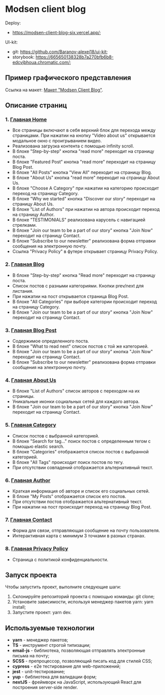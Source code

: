 # Modsen client blog

Deploy: 
- https://modsen-client-blog-six.vercel.app/;

UI-kit:
- git: https://github.com/Baranov-alexei18/ui-kit;
- storybook: https://665650138328b7a270bfb6b8-edcvjbhoua.chromatic.com/;

## Пример графического представления

Ссылка на макет: [Макет "Modsen Client Blog"](https://www.figma.com/file/fhmK69xjYdFpfoVhY7t6u1/Client-Blog-Modsen-Template?node-id=0%3A1&t=FIUQOCF7mw0vjeF8-0).

## Описание страниц

### 1. [Главная Home](https://www.figma.com/file/fhmK69xjYdFpfoVhY7t6u1/Client-Blog-Modsen-Template?node-id=2%3A509&t=5YoUOACNZ3dRVibl-0)

- Все страницы включают в себя верхний блок для перехода между страницами. При нажатии на кнопку "Video about us" открывается модальное окно с проигрыванием видео.
- Реализована загрузка контента с помощью infinity scroll.
- В блоке "Step-by-step" кнопка "read more" переходит на страницу поста.
- В блоке "Featured Post" кнопка "read more" переходит на страницу Blog Post.
- В блоке "All Posts" кнопка "View All" переходит на страницу Blog.
- В блоке "About Us" кнопка "read more" переходит на страницу About Us.
- В блоке "Choose A Category" при нажатии на категорию происходит переход на страницу Category.
- В блоке "Why we started" кнопка "Discover our story" переходит на страницу About Us.
- В блоке "List of Authors" при нажатии на автора происходит переход на страницу Author.
- В блоке "TESTIMONIALS" реализована карусель с навигацией стрелками.
- В блоке "Join our team to be a part of our story" кнопка "Join Now" переходит на страницу Contact.
- В блоке "Subscribe to our newsletter" реализована форма отправки сообщения на электронную почту.
- Ссылка "Privacy Policy" в футере открывает страницу Privacy Policy.

### 2. [Главная Blog](https://www.figma.com/file/fhmK69xjYdFpfoVhY7t6u1/Client-Blog-Modsen-Template?node-id=14%3A738&t=5YoUOACNZ3dRVibl-0)

- В блоке "Step-by-step" кнопка "Read more" переходит на страницу поста.
- Список постов с разными категориями. Кнопки prev/next для листания.
- При нажатии на пост открывается страница Blog Post.
- В блоке "All Categories" при выборе категории происходит переход на страницу Category.
- В блоке "Join our team to be a part of our story" кнопка "Join Now" переходит на страницу Contact.

### 3. [Главная Blog Post](https://www.figma.com/file/fhmK69xjYdFpfoVhY7t6u1/Client-Blog-Modsen-Template?node-id=14%3A919&t=5YoUOACNZ3dRVibl-0)

- Содержимое определенного поста.
- В блоке "What to read next" список постов с той же категорией.
- В блоке "Join our team to be a part of our story" кнопка "Join Now" переходит на страницу Contact.
- В блоке "Subscribe to our newsletter" реализована форма отправки сообщения на электронную почту.

### 4. [Главная About Us](https://www.figma.com/file/fhmK69xjYdFpfoVhY7t6u1/Client-Blog-Modsen-Template?node-id=14%3A1045&t=5YoUOACNZ3dRVibl-0)

- В блоке "List of Authors" список авторов с переходом на их страницы.
- Уникальные иконки социальных сетей для каждого автора.
- В блоке "Join our team to be a part of our story" кнопка "Join Now" переходит на страницу Contact.

### 5. [Главная Category](https://www.figma.com/file/fhmK69xjYdFpfoVhY7t6u1/Client-Blog-Modsen-Template?node-id=14%3A1304&t=5YoUOACNZ3dRVibl-0)

- Список постов с выбранной категорией.
- В блоке "Search for tag..." поиск постов с определенным тегом с помощью elastic search.
- В блоке "Categories" отображается список постов с выбранной категорией.
- В блоке "All Tags" происходит поиск постов по тегу.
- При отсутствии совпадений отображается альтернативный текст.

### 6. [Главная Author](https://www.figma.com/file/fhmK69xjYdFpfoVhY7t6u1/Client-Blog-Modsen-Template?node-id=14%3A1483&t=5YoUOACNZ3dRVibl-0)

- Краткая информация об авторе и список его социальных сетей.
- В блоке "My Posts" отображается список его постов.
- При отсутствии постов отображается альтернативный текст.
- При нажатии на пост происходит переход на страницу Blog Post.

### 7. [Главная Contact](https://www.figma.com/file/fhmK69xjYdFpfoVhY7t6u1/Client-Blog-Modsen-Template?node-id=14%3A1581&t=5YoUOACNZ3dRVibl-0)

- Форма для связи, отправляющая сообщение на почту пользователя.
- Интерактивная карта с минимум 3 точками в разных странах.

### 8. [Главная Privacy Policy](https://www.figma.com/file/fhmK69xjYdFpfoVhY7t6u1/Client-Blog-Modsen-Template?node-id=14%3A1678&t=5YoUOACNZ3dRVibl-0)

- Страница с политикой конфиденциальности.


## Запуск проекта

Чтобы запустить проект, выполните следующие шаги:

1. Склонируйте репозиторий проекта с помощью команды: git clone;
2. Установите зависимости, используя менеджер пакетов yarn: yarn install;
3. Запустите проект: yarn dev.

## Используемые технологии

- **yarn** - менеджер пакетов;
- **TS** - инструмент строгой типизации;
- **email-js** - библиотека, позволяющая отправлять электронные письма на почту;
- **SCSS** - препроцессор, позволяющий писать код для стилей CSS;
- **cypress** - e2e тестирование для web-приложений;
- **jest** - unit-тестирование;
- **yup** - библиотека для валидации форм;
- **nextJS** - фреймворк на JavaScript, использующий React для построения server-side render.
